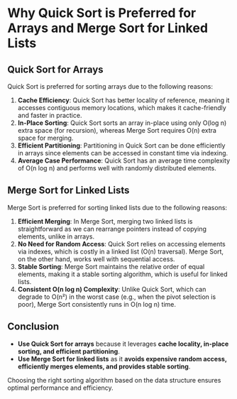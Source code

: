 # Why Quick Sort is Preferred for Arrays and Merge Sort for Linked Lists

## Quick Sort for Arrays
Quick Sort is preferred for sorting arrays due to the following reasons:

1. **Cache Efficiency**: Quick Sort has better locality of reference, meaning it accesses contiguous memory locations, which makes it cache-friendly and faster in practice.
2. **In-Place Sorting**: Quick Sort sorts an array in-place using only O(log n) extra space (for recursion), whereas Merge Sort requires O(n) extra space for merging.
3. **Efficient Partitioning**: Partitioning in Quick Sort can be done efficiently in arrays since elements can be accessed in constant time via indexing.
4. **Average Case Performance**: Quick Sort has an average time complexity of O(n log n) and performs well with randomly distributed elements.

## Merge Sort for Linked Lists
Merge Sort is preferred for sorting linked lists due to the following reasons:

1. **Efficient Merging**: In Merge Sort, merging two linked lists is straightforward as we can rearrange pointers instead of copying elements, unlike in arrays.
2. **No Need for Random Access**: Quick Sort relies on accessing elements via indexes, which is costly in a linked list (O(n) traversal). Merge Sort, on the other hand, works well with sequential access.
3. **Stable Sorting**: Merge Sort maintains the relative order of equal elements, making it a stable sorting algorithm, which is useful for linked lists.
4. **Consistent O(n log n) Complexity**: Unlike Quick Sort, which can degrade to O(n²) in the worst case (e.g., when the pivot selection is poor), Merge Sort consistently runs in O(n log n) time.

## Conclusion
- **Use Quick Sort for arrays** because it leverages **cache locality, in-place sorting, and efficient partitioning**.
- **Use Merge Sort for linked lists** as it **avoids expensive random access, efficiently merges elements, and provides stable sorting**.

Choosing the right sorting algorithm based on the data structure ensures optimal performance and efficiency.
